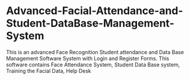 # Advanced-Facial-Attendance-and-Student-DataBase-Management-System
This is an advanced Face Recognition Student attendance and Data Base Management Software System with Login and Register Forms. This software contains Face Attendance System, Student Data Base system, Training the Facial Data, Help Desk 
